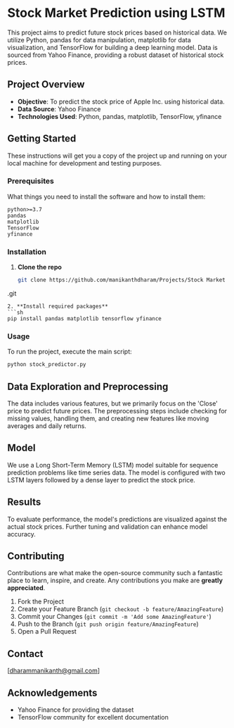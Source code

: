 # Stock Market Prediction using LSTM

This project aims to predict future stock prices based on historical data. We utilize Python, pandas for data manipulation, matplotlib for data visualization, and TensorFlow for building a deep learning model. Data is sourced from Yahoo Finance, providing a robust dataset of historical stock prices.

## Project Overview

- **Objective**: To predict the stock price of Apple Inc. using historical data.
- **Data Source**: Yahoo Finance
- **Technologies Used**: Python, pandas, matplotlib, TensorFlow, yfinance

## Getting Started

These instructions will get you a copy of the project up and running on your local machine for development and testing purposes.

### Prerequisites

What things you need to install the software and how to install them:

```
python>=3.7
pandas
matplotlib
TensorFlow
yfinance
```

### Installation

1. **Clone the repo**
   ```sh
   git clone https://github.com/manikanthdharam/Projects/Stock Market Prediction using LSTM.git
.git
   ```
2. **Install required packages**
   ```sh
   pip install pandas matplotlib tensorflow yfinance
   ```

### Usage

To run the project, execute the main script:

```sh
python stock_predictor.py
```

## Data Exploration and Preprocessing

The data includes various features, but we primarily focus on the 'Close' price to predict future prices. The preprocessing steps include checking for missing values, handling them, and creating new features like moving averages and daily returns.

## Model

We use a Long Short-Term Memory (LSTM) model suitable for sequence prediction problems like time series data. The model is configured with two LSTM layers followed by a dense layer to predict the stock price.

## Results

To evaluate performance, the model's predictions are visualized against the actual stock prices. Further tuning and validation can enhance model accuracy.

## Contributing

Contributions are what make the open-source community such a fantastic place to learn, inspire, and create. Any contributions you make are **greatly appreciated**.

1. Fork the Project
2. Create your Feature Branch (`git checkout -b feature/AmazingFeature`)
3. Commit your Changes (`git commit -m 'Add some AmazingFeature'`)
4. Push to the Branch (`git push origin feature/AmazingFeature`)
5. Open a Pull Request

## Contact
[dharammanikanth@gmail.com]

## Acknowledgements

- Yahoo Finance for providing the dataset
- TensorFlow community for excellent documentation

